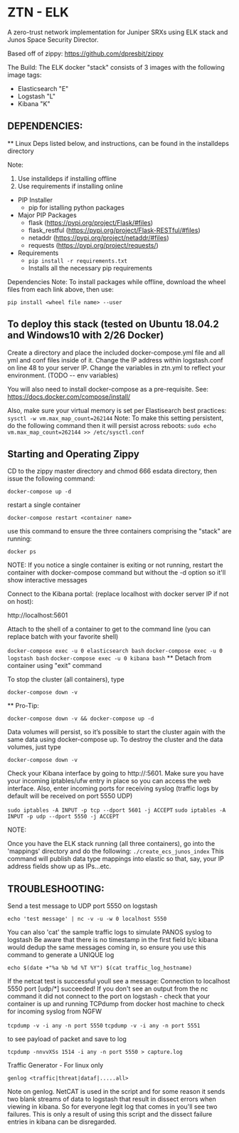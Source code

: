 # ZTN - ELK
A zero-trust network implementation for Juniper SRXs using ELK stack and Junos Space Security Director.

Based off of zippy: https://github.com/dpresbit/zippy

The Build: The ELK docker "stack" consists of 3 images with the following image tags:

- Elasticsearch "E"
- Logstash "L"
- Kibana "K"

## DEPENDENCIES:

** Linux Deps listed below, and instructions, can be found in the installdeps directory

Note:
1. Use installdeps if installing offline
2. Use requirements if installing online

- PIP Installer
    - pip for istalling python packages
- Major PIP Packages
    - flask (https://pypi.org/project/Flask/#files)
    - flask_restful (https://pypi.org/project/Flask-RESTful/#files)
    - netaddr (https://pypi.org/project/netaddr/#files)
    - requests (https://pypi.org/project/requests/)
- Requirements
    - `pip install -r requirements.txt`
    - Installs all the necessary pip requirements

Dependencies Note: To install packages while offline, download the wheel files from each link above, then use:

`pip install <wheel file name> --user`

## To deploy this stack (tested on Ubuntu 18.04.2 and Windows10 with 2/26 Docker)

Create a directory and place the included docker-compose.yml file and all yml and conf files inside of it. Change the IP address within logstash.conf on line 48 to your server IP. Change the variables in ztn.yml to reflect your environment. (TODO -- env variables)

You will also need to install docker-compose as a pre-requisite. See: https://docs.docker.com/compose/install/

Also, make sure your virtual memory is set per Elastisearch best practices: `sysctl -w vm.max_map_count=262144` Note: To make this setting persistent, do the following command then it will persist across reboots: `sudo echo vm.max_map_count=262144 >> /etc/sysctl.conf`

## Starting and Operating Zippy

CD to the zippy master directory and chmod 666 esdata directory, then issue the following command:

`docker-compose up -d`

restart a single container

`docker-compose restart <container name>`

use this command to ensure the three containers comprising the "stack" are running:

`docker ps`

NOTE: If you notice a single container is exiting or not running, restart the container with docker-compose command but without the -d option so it'll show interactive messages

Connect to the Kibana portal: (replace localhost with docker server IP if not on host):

http://localhost:5601

Attach to the shell of a container to get to the command line (you can replace batch with your favorite shell)

`docker-compose exec -u 0 elasticsearch bash`
`docker-compose exec -u 0 logstash bash`
`docker-compose exec -u 0 kibana bash`
** Detach from container using "exit" command

To stop the cluster (all containers), type

`docker-compose down -v`

** Pro-Tip:

`docker-compose down -v && docker-compose up -d`

Data volumes will persist, so it’s possible to start the cluster again with the same data using docker-compose up. To destroy the cluster and the data volumes, just type

`docker-compose down -v`

Check your Kibana interface by going to http://:5601. Make sure you have your incoming iptables/ufw entry in place so you can access the web interface. Also, enter incoming ports for receiving syslog (traffic logs by default will be received on port 5550 UDP)

`sudo iptables -A INPUT -p tcp --dport 5601 -j ACCEPT`
`sudo iptables -A INPUT -p udp --dport 5550 -j ACCEPT`

NOTE:

Once you have the ELK stack running (all three containers), go into the 'mappings' directory and do the following: `./create_ecs_junos_index` This command will publish data type mappings into elastic so that, say, your IP address fields show up as IPs...etc.

## TROUBLESHOOTING:

Send a test message to UDP port 5550 on logstash

`echo 'test message' | nc -v -u -w 0 localhost 5550`

You can also 'cat' the sample traffic logs to simulate PANOS syslog to logstash
Be aware that there is no timestamp in the first field b/c kibana would dedup the same messages coming in, so ensure you use this command to generate a UNIQUE log

`echo $(date +"%a %b %d %T %Y") $(cat traffic_log_hostname)`

If the netcat test is successful youll see a message: Connection to localhost 5550 port [udp/*] succeeded! If you don't see an output from the nc command it did not connect to the port on logstash - check that your container is up and running TCPdump from docker host machine to check for incoming syslog from NGFW

`tcpdump -v -i any -n port 5550`
`tcpdump -v -i any -n port 5551`

to see payload of packet and save to log

`tcpdump -nnvvXSs 1514 -i any -n port 5550 > capture.log`

Traffic Generator - For linux only

`genlog <traffic|threat|dataf|.....all>`

Note on genlog. NetCAT is used in the script and for some reason it sends two blank streams of data to logstash that result in dissect errors when viewing in kibana. So for everyone legit log that comes in you'll see two failures. This is only a result of using this script and the dissect failure entries in kibana can be disregarded.